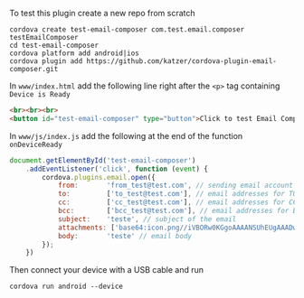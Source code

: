 To test this plugin create a new repo from scratch

```
cordova create test-email-composer com.test.email.composer testEmailComposer
cd test-email-composer
cordova platform add android|ios
cordova plugin add https://github.com/katzer/cordova-plugin-email-composer.git
```

In `www/index.html` add the following line right after the `<p>` tag containing `Device is Ready`

```html
<br><br><br>
<button id="test-email-composer" type="button">Click to test Email Composer</button>
```

In `www/js/index.js` add the following at the end of the function `onDeviceReady`

```js
document.getElementById('test-email-composer')
    .addEventListener('click', function (event) {
        cordova.plugins.email.open({
            from:       'from_test@test.com', // sending email account (iOS only)
            to:         ['to_test@test.com'], // email addresses for TO field
            cc:         ['cc_test@test.com'], // email addresses for CC field
            bcc:        ['bcc_test@test.com'], // email addresses for BCC field
            subject:    'teste', // subject of the email
            attachments: ['base64:icon.png//iVBORw0KGgoAAAANSUhEUgAAADwAAAA8CAYAAAA6'],
            body:       'teste' // email body
        });
    })
```

Then connect your device with a USB cable and run

```
cordova run android --device
```



